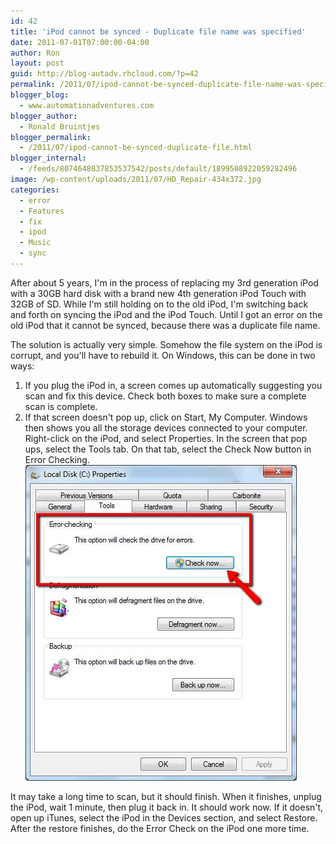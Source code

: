```yaml
---
id: 42
title: 'iPod cannot be synced - Duplicate file name was specified'
date: 2011-07-01T07:00:00-04:00
author: Ron
layout: post
guid: http://blog-autadv.rhcloud.com/?p=42
permalink: /2011/07/ipod-cannot-be-synced-duplicate-file-name-was-specified.html
blogger_blog:
  - www.automationadventures.com
blogger_author:
  - Ronald Bruintjes
blogger_permalink:
  - /2011/07/ipod-cannot-be-synced-duplicate-file.html
blogger_internal:
  - /feeds/8074648837853537542/posts/default/1899508922059282496
image: /wp-content/uploads/2011/07/HD_Repair-434x372.jpg
categories:
  - error
  - Features
  - fix
  - ipod
  - Music
  - sync
---
```

After about 5 years, I'm in the process of replacing my 3rd generation iPod with a 30GB hard disk with a brand new 4th generation iPod Touch with 32GB of SD. While I'm still holding on to the old iPod, I'm switching back and forth on syncing the iPod and the iPod Touch. Until I got an error on the old iPod that it cannot be synced, because there was a duplicate file name.

The solution is actually very simple. Somehow the file system on the iPod is corrupt, and you'll have to rebuild it. On Windows, this can be done in two ways:

  1. If you plug the iPod in, a screen comes up automatically suggesting you scan and fix this device. Check both boxes to make sure a complete scan is complete.
  2. If that screen doesn't pop up, click on Start, My Computer. Windows then shows you all the storage devices connected to your computer. Right-click on the iPod, and select Properties. In the screen that pop ups, select the Tools tab. On that tab, select the Check Now button in Error Checking.
  ![](/wp-content/uploads/2011/07/HD_Repair.jpg)
    
It may take a long time to scan, but it should finish. When it finishes, unplug the iPod, wait 1 minute, then plug it back in. It should work now. If it doesn't, open up iTunes, select the iPod in the Devices section, and select Restore. After the restore finishes, do the Error Check on the iPod one more time.